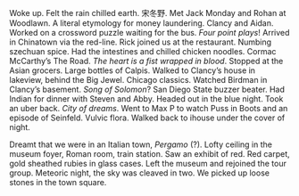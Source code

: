 Woke up. Felt the rain chilled earth. 宋冬野. Met Jack Monday and Rohan at Woodlawn. A literal etymology for money laundering. Clancy and Aidan. Worked on a crossword puzzle waiting for the bus. *Four point plays*\! Arrived in Chinatown via the red-line. Rick joined us at the restaurant. Numbing szechuan spice. Had the intestines and chilled chicken noodles. Cormac McCarthy’s The Road. *The heart is a fist wrapped in blood*. Stopped at the Asian grocers. Large bottles of Calpis. Walked to Clancy’s house in lakeview, behind the Big Jewel. Chicago classics. Watched Birdman in Clancy’s basement. *Song of Solomon*? San Diego State buzzer beater. Had Indian for dinner with Steven and Abby. Headed out in the blue night. Took an uber back. *City of dreams*. Went to Max P to watch Puss in Boots and an episode of Seinfeld. Vulvic flora. Walked back to ihouse under the cover of night.

Dreamt that we were in an Italian town, *Pergamo* (?). Lofty ceiling in the museum foyer, Roman room, train station. Saw an exhibit of red. Red carpet, gold sheathed rubies in glass cases. Left the museum and rejoined the tour group. Meteoric night, the sky was cleaved in two. We picked up loose stones in the town square.
